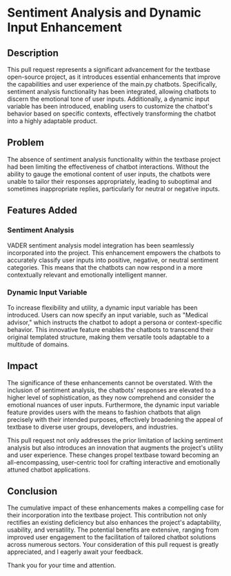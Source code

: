 # Sentiment Analysis and Dynamic Input Enhancement

## Description

This pull request represents a significant advancement for the textbase open-source project, as it introduces essential enhancements that improve the capabilities and user experience of the main.py chatbots. Specifically, sentiment analysis functionality has been integrated, allowing chatbots to discern the emotional tone of user inputs. Additionally, a dynamic input variable has been introduced, enabling users to customize the chatbot's behavior based on specific contexts, effectively transforming the chatbot into a highly adaptable product.

## Problem

The absence of sentiment analysis functionality within the textbase project had been limiting the effectiveness of chatbot interactions. Without the ability to gauge the emotional content of user inputs, the chatbots were unable to tailor their responses appropriately, leading to suboptimal and sometimes inappropriate replies, particularly for neutral or negative inputs.

## Features Added

### Sentiment Analysis

VADER sentiment analysis model integration has been seamlessly incorporated into the project. This enhancement empowers the chatbots to accurately classify user inputs into positive, negative, or neutral sentiment categories. This means that the chatbots can now respond in a more contextually relevant and emotionally intelligent manner.

### Dynamic Input Variable

To increase flexibility and utility, a dynamic input variable has been introduced. Users can now specify an input variable, such as "Medical advisor," which instructs the chatbot to adopt a persona or context-specific behavior. This innovative feature enables the chatbots to transcend their original templated structure, making them versatile tools adaptable to a multitude of domains.

## Impact

The significance of these enhancements cannot be overstated. With the inclusion of sentiment analysis, the chatbots' responses are elevated to a higher level of sophistication, as they now comprehend and consider the emotional nuances of user inputs. Furthermore, the dynamic input variable feature provides users with the means to fashion chatbots that align precisely with their intended purposes, effectively broadening the appeal of textbase to diverse user groups, developers, and industries.

This pull request not only addresses the prior limitation of lacking sentiment analysis but also introduces an innovation that augments the project's utility and user experience. These changes propel textbase toward becoming an all-encompassing, user-centric tool for crafting interactive and emotionally attuned chatbot applications.

## Conclusion

The cumulative impact of these enhancements makes a compelling case for their incorporation into the textbase project. This contribution not only rectifies an existing deficiency but also enhances the project's adaptability, usability, and versatility. The potential benefits are extensive, ranging from improved user engagement to the facilitation of tailored chatbot solutions across numerous sectors. Your consideration of this pull request is greatly appreciated, and I eagerly await your feedback.

Thank you for your time and attention.


